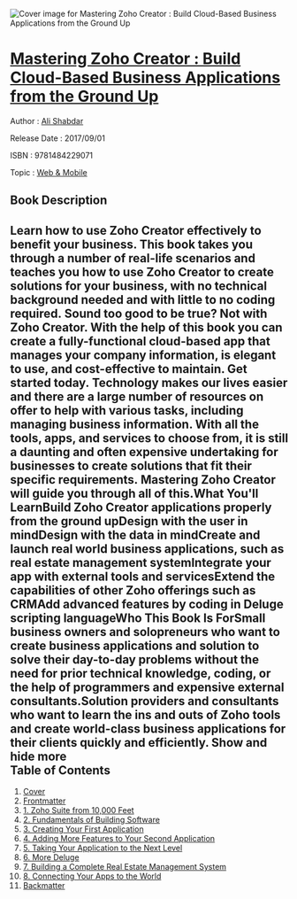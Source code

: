 ![Cover image for Mastering Zoho Creator : Build Cloud-Based Business Applications from the Ground Up](https://imgdetail.ebookreading.net/cover/cover/20200215/EB9781484229071.jpg)

[Mastering Zoho Creator : Build Cloud-Based Business Applications from the Ground Up](https://ebookreading.net/view/book/Mastering+Zoho+Creator+%3A+Build+Cloud-Based+Business+Applications+from+the+Ground+Up-EB9781484229071_1.html "Mastering Zoho Creator : Build Cloud-Based Business Applications from the Ground Up")
====================================================================================================================

Author : [Ali Shabdar](https://ebookreading.net/search/author/Ali+Shabdar)

Release Date : 2017/09/01

ISBN : 9781484229071

Topic : [Web & Mobile](https://ebookreading.net/search/category/web-mobile)

Book Description
-----------------

 Learn how to use Zoho Creator effectively to benefit your business. This book takes you through a number of real-life scenarios and teaches you how to use Zoho Creator to create solutions for your business, with no technical background needed and with little to no coding required. Sound too good to be true? Not with Zoho Creator. With the help of this book you can create a fully-functional cloud-based app that manages your company information, is elegant to use, and cost-effective to maintain. Get started today. Technology makes our lives easier and there are a large number of resources on offer to help with various tasks, including managing business information. With all the tools, apps, and services to choose from, it is still a daunting and often expensive undertaking for businesses to create solutions that fit their specific requirements. Mastering Zoho Creator will guide you through all of this.What You'll LearnBuild Zoho Creator applications properly from the ground upDesign with the user in mindDesign with the data in mindCreate and launch real world business applications, such as real estate management systemIntegrate your app with external tools and servicesExtend the capabilities of other Zoho offerings such as CRMAdd advanced features by coding in Deluge scripting languageWho This Book Is ForSmall business owners and solopreneurs who want to create business applications and solution to solve their day-to-day problems without the need for prior technical knowledge, coding, or the help of programmers and expensive external consultants.Solution providers and consultants who want to learn the ins and outs of Zoho tools and create world-class business applications for their clients quickly and efficiently.        Show and hide more                
Table of Contents
-----------------

1. [Cover](https://ebookreading.net/view/book/Mastering+Zoho+Creator+%3A+Build+Cloud-Based+Business+Applications+from+the+Ground+Up-EB9781484229071_1.html)
1. [Frontmatter](https://ebookreading.net/view/book/Mastering+Zoho+Creator+%3A+Build+Cloud-Based+Business+Applications+from+the+Ground+Up-EB9781484229071_2.html)
1. [1. Zoho Suite from 10,000 Feet](https://ebookreading.net/view/book/Mastering+Zoho+Creator+%3A+Build+Cloud-Based+Business+Applications+from+the+Ground+Up-EB9781484229071_3.html)
1. [2. Fundamentals of Building Software](https://ebookreading.net/view/book/Mastering+Zoho+Creator+%3A+Build+Cloud-Based+Business+Applications+from+the+Ground+Up-EB9781484229071_4.html)
1. [3. Creating Your First Application](https://ebookreading.net/view/book/Mastering+Zoho+Creator+%3A+Build+Cloud-Based+Business+Applications+from+the+Ground+Up-EB9781484229071_5.html)
1. [4. Adding More Features to Your Second Application](https://ebookreading.net/view/book/Mastering+Zoho+Creator+%3A+Build+Cloud-Based+Business+Applications+from+the+Ground+Up-EB9781484229071_6.html)
1. [5. Taking Your Application to the Next Level](https://ebookreading.net/view/book/Mastering+Zoho+Creator+%3A+Build+Cloud-Based+Business+Applications+from+the+Ground+Up-EB9781484229071_7.html)
1. [6. More Deluge](https://ebookreading.net/view/book/Mastering+Zoho+Creator+%3A+Build+Cloud-Based+Business+Applications+from+the+Ground+Up-EB9781484229071_8.html)
1. [7. Building a Complete Real Estate Management System](https://ebookreading.net/view/book/Mastering+Zoho+Creator+%3A+Build+Cloud-Based+Business+Applications+from+the+Ground+Up-EB9781484229071_9.html)
1. [8. Connecting Your Apps to the World](https://ebookreading.net/view/book/Mastering+Zoho+Creator+%3A+Build+Cloud-Based+Business+Applications+from+the+Ground+Up-EB9781484229071_10.html)
1. [Backmatter](https://ebookreading.net/view/book/Mastering+Zoho+Creator+%3A+Build+Cloud-Based+Business+Applications+from+the+Ground+Up-EB9781484229071_11.html)
